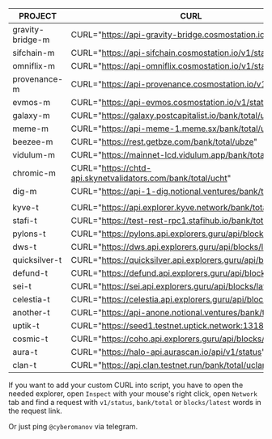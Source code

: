 **PROJECT** | **CURL** |
--- | --- |
gravity-bridge-m | CURL="https://api-gravity-bridge.cosmostation.io/v1/status" |
sifchain-m | CURL="https://api-sifchain.cosmostation.io/v1/status" |
omniflix-m | CURL="https://api-omniflix.cosmostation.io/v1/status" |
provenance-m | CURL="https://api-provenance.cosmostation.io/v1/status" |
evmos-m | CURL="https://api-evmos.cosmostation.io/v1/status" |
galaxy-m | CURL="https://galaxy.postcapitalist.io/bank/total/uglx" |
meme-m | CURL="https://api-meme-1.meme.sx/bank/total/umeme" |
beezee-m | CURL="https://rest.getbze.com/bank/total/ubze" |
vidulum-m | CURL="https://mainnet-lcd.vidulum.app/bank/total/uvdl" |
chromic-m | CURL="https://chtd-api.skynetvalidators.com/bank/total/ucht" |
dig-m | CURL="https://api-1-dig.notional.ventures/bank/total/udig" |
 | |
kyve-t | CURL="https://api.explorer.kyve.network/bank/total/tkyve" |
stafi-t | CURL="https://test-rest-rpc1.stafihub.io/bank/total/ufis" |
pylons-t | CURL="https://pylons.api.explorers.guru/api/blocks/latest" |
dws-t | CURL="https://dws.api.explorers.guru/api/blocks/latest" |
quicksilver-t | CURL="https://quicksilver.api.explorers.guru/api/blocks/latest" |
defund-t | CURL="https://defund.api.explorers.guru/api/blocks/latest" |
sei-t | CURL="https://sei.api.explorers.guru/api/blocks/latest" |
celestia-t | CURL="https://celestia.api.explorers.guru/api/blocks/latest" |
another-t | CURL="https://api-anone.notional.ventures/bank/total/uan1" |
uptik-t | CURL="https://seed1.testnet.uptick.network:1318/bank/total" |
cosmic-t | CURL="https://coho.api.explorers.guru/api/blocks/latest" |
aura-t | CURL="https://halo-api.aurascan.io/api/v1/status" |
clan-t | CURL="https://api.clan.testnet.run/bank/total/uclan" |

If you want to add your custom CURL into script, you have to open the needed explorer, open `Inspect` with your mouse's right click, open `Network` tab and find a request with `v1/status`, `bank/total` or `blocks/latest` words in the request link. 

Or just ping `@cyberomanov` via telegram.

